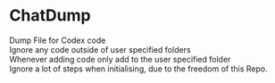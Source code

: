 # ChatDump
Dump File for Codex code  
Ignore any code outside of user specified folders  
Whenever adding code only add to the user specified folder  
Ignore a lot of steps when initialising, due to the freedom of this Repo.  


